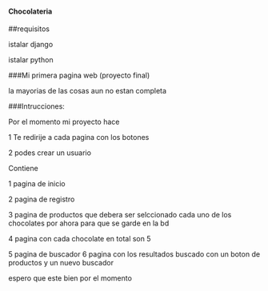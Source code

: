#### Chocolateria
##requisitos 

istalar django

istalar python 

###Mi primera pagina web (proyecto final) 

la mayorias de las cosas aun no estan completa

###Intrucciones:

Por el momento mi proyecto hace 

1 Te redirije a cada pagina con los botones

2 podes crear un usuario 

Contiene

1 pagina de inicio 

2 pagina de registro 

3 pagina de productos que debera ser selccionado cada uno de los chocolates  por ahora para que se garde en la bd

4 pagina con cada chocolate en total son 5 

5 pagina de buscador
6 pagina con los resultados buscado con un boton de productos y un nuevo buscador 

espero que este bien por el momento 


